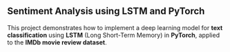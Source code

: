 ## Sentiment Analysis using LSTM and PyTorch

This project demonstrates how to implement a deep learning model for **text classification** using **LSTM** (Long Short-Term Memory) in **PyTorch**,
applied to the **IMDb movie review dataset**.
